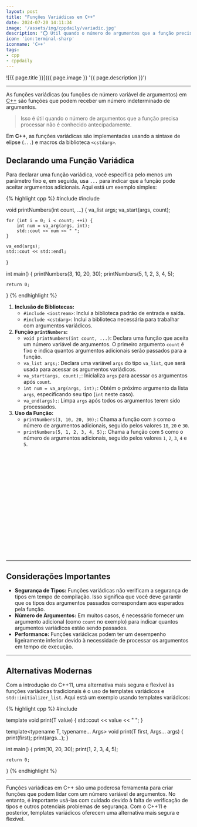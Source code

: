 ```yaml
---
layout: post
title: "Funções Variádicas em C++"
date: 2024-07-20 14:11:34
image: '/assets/img/cppdaily/variadic.jpg'
description: "⭕ Útil quando o número de argumentos que a função precisa processar não é conhecido antecipadamente."
icon: 'ion:terminal-sharp'
iconname: 'C++'
tags:
- cpp
- cppdaily
---
```


![{{ page.title }}]({{ page.image }} '{{ page.description }}')

---

As funções variádicas (ou funções de número variável de argumentos) em [C++](https://terminalroot.com.br/tags#cpp) são funções que podem receber um número indeterminado de argumentos. 

> Isso é útil quando o número de argumentos que a função precisa processar não é conhecido antecipadamente.

Em **C++**, as funções variádicas são implementadas usando a sintaxe de elipse (`...`) e macros da biblioteca `<cstdarg>`.

## Declarando uma Função Variádica
Para declarar uma função variádica, você especifica pelo menos um parâmetro fixo e, em seguida, usa `...` para indicar que a função pode aceitar argumentos adicionais. Aqui está um exemplo simples:

{% highlight cpp %}
#include <iostream>
#include <cstdarg>

void printNumbers(int count, ...) {
    va_list args;
    va_start(args, count);
    
    for (int i = 0; i < count; ++i) {
        int num = va_arg(args, int);
        std::cout << num << " ";
    }
    
    va_end(args);
    std::cout << std::endl;
}

int main() {
    printNumbers(3, 10, 20, 30);
    printNumbers(5, 1, 2, 3, 4, 5);
    
    return 0;
}
{% endhighlight %}

1.  **Inclusão de Bibliotecas:**
    *   `#include <iostream>`: Inclui a biblioteca padrão de entrada e saída.
    *   `#include <cstdarg>`: Inclui a biblioteca necessária para trabalhar com argumentos variádicos.
2.  **Função `printNumbers`:**
    *   `void printNumbers(int count, ...)`: Declara uma função que aceita um número variável de argumentos. O primeiro argumento `count` é fixo e indica quantos argumentos adicionais serão passados para a função.
    *   `va_list args;`: Declara uma variável `args` do tipo `va_list`, que será usada para acessar os argumentos variádicos.
    *   `va_start(args, count);`: Inicializa `args` para acessar os argumentos após `count`.
    *   `int num = va_arg(args, int);`: Obtém o próximo argumento da lista `args`, especificando seu tipo (`int` neste caso).
    *   `va_end(args);`: Limpa `args` após todos os argumentos terem sido processados.
3.  **Uso da Função:**
    *   `printNumbers(3, 10, 20, 30);`: Chama a função com `3` como o número de argumentos adicionais, seguido pelos valores `10`, `20` e `30`.
    *   `printNumbers(5, 1, 2, 3, 4, 5);`: Chama a função com `5` como o número de argumentos adicionais, seguido pelos valores `1`, `2`, `3`, `4` e `5`.


<!-- SQUARE - GAMES ROOT -->
<script async src="//pagead2.googlesyndication.com/pagead/js/adsbygoogle.js"></script>
<ins class="adsbygoogle"
style="display:inline-block;width:336px;height:280px"
data-ad-client="ca-pub-2838251107855362"
data-ad-slot="5351066970"></ins>
<script>
(adsbygoogle = window.adsbygoogle || []).push({});
</script>

---

## Considerações Importantes
*   **Segurança de Tipos:** Funções variádicas não verificam a segurança de tipos em tempo de compilação. Isso significa que você deve garantir que os tipos dos argumentos passados correspondam aos esperados pela função.
*   **Número de Argumentos:** Em muitos casos, é necessário fornecer um argumento adicional (como `count` no exemplo) para indicar quantos argumentos variádicos estão sendo passados.
*   **Performance:** Funções variádicas podem ter um desempenho ligeiramente inferior devido à necessidade de processar os argumentos em tempo de execução.

---

## Alternativas Modernas
Com a introdução do C++11, uma alternativa mais segura e flexível às funções variádicas tradicionais é o uso de templates variádicos e `std::initializer_list`. Aqui está um exemplo usando templates variádicos:

{% highlight cpp %}
#include <iostream>

template<typename T>
void print(T value) {
    std::cout << value << " ";
}

template<typename T, typename... Args>
void print(T first, Args... args) {
    print(first);
    print(args...);
}

int main() {
    print(10, 20, 30);
    print(1, 2, 3, 4, 5);
    
    return 0;
}
{% endhighlight %}

---

Funções variádicas em C++ são uma poderosa ferramenta para criar funções que podem lidar com um número variável de argumentos. No entanto, é importante usá-las com cuidado devido à falta de verificação de tipos e outros potenciais problemas de segurança. Com o C++11 e posterior, templates variádicos oferecem uma alternativa mais segura e flexível.

